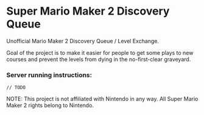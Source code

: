 # Super Mario Maker 2 Discovery Queue
Unofficial Mario Maker 2 Discovery Queue / Level Exchange.

Goal of the project is to make it easier for people to get some plays to new courses and prevent the levels from dying in the no-first-clear graveyard.

### Server running instructions:
`// TODO`


NOTE: This project is not affiliated with Nintendo in any way. All Super Mario Maker 2 rights belong to Nintendo.
